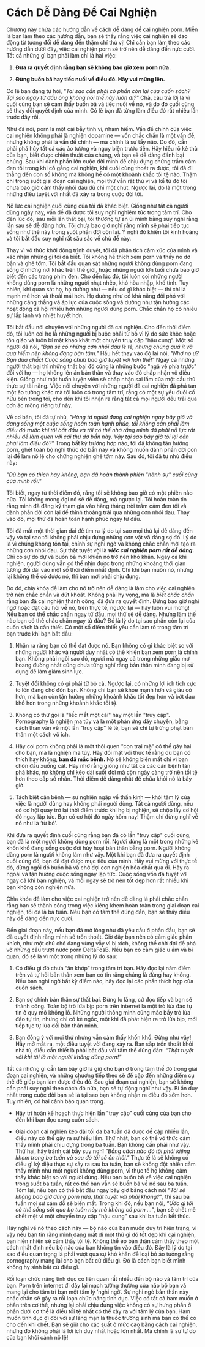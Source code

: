 # Cách Dễ Dàng Để Cai Nghiện

Chương này chứa các hướng dẫn về cách dễ dàng để cai nghiện porn. Miễn là bạn làm theo các hướng dẫn, bạn sẽ thấy rằng việc cai nghiện sẽ dao động từ tương đối dễ dàng đến thậm chí thú vị! Chỉ cần bạn làm theo các hướng dẫn dưới đây, việc cai nghiện porn sẽ trở nên dễ dàng đến nực cười. Tất cả những gì bạn phải làm chỉ là hai việc:

1. **Đưa ra quyết định rằng bạn sẽ không bao giờ xem porn nữa.**

2. **Đừng buồn bã hay tiếc nuối về điều đó. Hãy vui mừng lên.**

Có lẽ bạn đang tự hỏi, *"Tại sao cần phải có phần còn lại của cuốn sách? Tại sao ngay từ đầu ông không nói thế này luôn đi?"* Chà, câu trả lời là vì cuối cùng bạn sẽ cảm thấy buồn bã và tiếc nuối về nó, và do đó cuối cùng sẽ thay đổi quyết định của mình. Có lẽ bạn đã từng làm điều đó rất nhiều lần trước đây rồi.

Như đã nói, porn là một cái bẫy tinh vi, nham hiểm. Vấn đề chính của việc cai nghiện không phải là nghiện dopamine — vốn chắc chắn là một vấn đề, nhưng không phải là vấn đề chính — mà chính là sự tẩy não. Do đó, cần phải phá hủy tất cả các ảo tưởng và ngụy biện trước tiên. Hãy hiểu rõ kẻ thù của bạn, biết được chiến thuật của chúng, và bạn sẽ dễ dàng đánh bại chúng. Sau khi dành phần lớn cuộc đời mình để chịu đựng chứng trầm cảm đen tối trong khi cố gắng cai nghiện, khi cuối cùng thoát ra được, tôi đã đi thẳng đến con số không mà không hề có một khoảnh khắc tồi tệ nào. Thậm chí trong suốt giai đoạn cai nghiện, mọi thứ vẫn rất thú vị và kể từ đó tôi chưa bao giờ cảm thấy nhói đau dù chỉ một chút. Ngược lại, đó là một trong những điều tuyệt vời nhất đã xảy ra trong cuộc đời tôi.

Nỗ lực cai nghiện cuối cùng của tôi đã khác biệt. Giống như tất cả người dùng ngày nay, vấn đề đã được tôi suy nghĩ nghiêm túc trong tâm trí. Cho đến lúc đó, sau mỗi lần thất bại, tôi thường tự an ủi mình bằng suy nghĩ rằng lần sau sẽ dễ dàng hơn. Tôi chưa bao giờ nghĩ rằng mình sẽ phải tiếp tục sống như thế này trong suốt phần đời còn lại. Ý nghĩ đó khiến tôi kinh hoàng và tôi bắt đầu suy nghĩ rất sâu sắc về chủ đề này.

Thay vì vô thức khởi động trình duyệt, tôi đã phân tích cảm xúc của mình và xác nhận những gì tôi đã biết. Tôi không hề thích xem porn và thấy nó dơ bẩn và ghê tởm. Tôi bắt đầu quan sát những người không dùng porn đang sống ở những nơi khác trên thế giới, hoặc những người lớn tuổi chưa bao giờ biết đến các trang phim đen. Cho đến lúc đó, tôi luôn coi những người không dùng porn là những người nhạt nhẽo, khó hòa nhập, khó tính. Tuy nhiên, khi quan sát họ, họ dường như — nếu có gì khác biệt — thì chỉ là mạnh mẽ hơn và thoải mái hơn. Họ dường như có khả năng đối phó với những căng thẳng và áp lực của cuộc sống và dường như tận hưởng các hoạt động xã hội nhiều hơn những người dùng porn. Chắc chắn họ có nhiều sự lấp lánh và nhiệt huyết hơn.

Tôi bắt đầu nói chuyện với những người đã cai nghiện. Cho đến thời điểm đó, tôi luôn coi họ là những người bị buộc phải từ bỏ vì lý do sức khỏe hoặc tôn giáo và luôn bí mật khao khát một chuyến truy cập "hậu cung". Một số người đã nói, *"Bạn sẽ có những cơn nhói đau lẻ tẻ, nhưng chúng quá ít và quá hiếm nên không đáng bận tâm."* Hầu hết thay vào đó lại nói, *"Nhớ nó ư? Bạn đùa chắc! Cuộc sống chưa bao giờ tuyệt vời hơn thế!"* Ngay cả những người thất bại thì những thất bại đó cũng là những bước "ngã về phía trước" đối với họ — họ không lên án bản thân và thay vào đó chấp nhận vô điều kiện. Giống như một huấn luyện viên sẽ chấp nhận sai lầm của một cầu thủ thực sự tài năng. Việc nói chuyện với những người đã cai nghiện đã phá tan một ảo tưởng khác mà tôi luôn có trong tâm trí, rằng có một sự yếu đuối cố hữu bên trong tôi, cho đến khi tôi nhận ra rằng tất cả mọi người đều trải qua cơn ác mộng riêng tư này.

Về cơ bản, tôi đã tự nhủ, *"Hàng tá người đang cai nghiện ngay bây giờ và đang sống một cuộc sống hoàn toàn hạnh phúc, tôi không cần phải làm điều đó trước khi tôi bắt đầu và tôi có thể nhớ rằng mình đã phải nỗ lực rất nhiều để làm quen với cái thứ dơ bẩn này. Vậy tại sao bây giờ tôi lại cần phải làm điều đó?"* Trong bất kỳ trường hợp nào, tôi đã không tận hưởng porn, ghét toàn bộ nghi thức dơ bẩn này và không muốn dành phần đời còn lại để làm nô lệ cho chứng nghiện ghê tởm này. Sau đó, tôi đã tự nhủ điều này:

*"Dù bạn có thích hay không, bạn đã hoàn thành phiên "hành sự" cuối cùng của mình rồi."*

Tôi biết, ngay từ thời điểm đó, rằng tôi sẽ không bao giờ có một phiên nào nữa. Tôi không mong đợi nó sẽ dễ dàng, mà ngược lại. Tôi hoàn toàn tin rằng mình đã đăng ký tham gia vào hàng tháng trời trầm cảm đen tối và dành phần đời còn lại để thỉnh thoảng trải qua những cơn nhói đau. Thay vào đó, mọi thứ đã hoàn toàn hạnh phúc ngay từ đầu.

Tôi đã mất một thời gian dài để tìm ra lý do tại sao mọi thứ lại dễ dàng đến vậy và tại sao tôi không phải chịu đựng những cơn vật vã đáng sợ đó. Lý do là vì chúng không tồn tại, chính sự nghi ngờ và không chắc chắn mới tạo ra những cơn nhói đau. Sự thật tuyệt vời là ***việc cai nghiện porn rất dễ dàng.*** Chỉ có sự do dự và buồn bã mới khiến nó trở nên khó khăn. Ngay cả khi nghiện, người dùng vẫn có thể nhịn được trong những khoảng thời gian tương đối dài vào một số thời điểm nhất định. Chỉ khi bạn muốn nó, nhưng lại không thể có được nó, thì bạn mới phải chịu đựng.

Do đó, chìa khóa để làm cho nó trở nên dễ dàng là làm cho việc cai nghiện trở nên chắc chắn và dứt khoát. Không phải hy vọng, mà là *biết chắc chắn* rằng bạn đã cai nghiện thành công, đã đưa ra quyết định. Đừng bao giờ nghi ngờ hoặc đặt câu hỏi về nó, trên thực tế, ngược lại — hãy luôn vui mừng! Nếu bạn có thể chắc chắn ngay từ đầu, mọi thứ sẽ dễ dàng. Nhưng làm thế nào bạn có thể chắc chắn ngay từ đầu? Đó là lý do tại sao phần còn lại của cuốn sách là cần thiết. Có một số điểm thiết yếu cần làm rõ trong tâm trí bạn trước khi bạn bắt đầu:

1. Nhận ra rằng bạn có thể đạt được nó. Bạn không có gì khác biệt so với những người khác và người duy nhất có thể khiến bạn xem porn là chính bạn. Không phải ngôi sao đó, người mà ngay cả trong những giấc mơ hoang đường nhất cũng chưa từng nghĩ rằng bản thân mình đang bị sử dụng để làm giảm sinh lực.

2. Tuyệt đối không có gì phải từ bỏ cả. Ngược lại, có những lợi ích tích cực to lớn đang chờ đón bạn. Không chỉ bạn sẽ khỏe mạnh hơn và giàu có hơn, mà bạn còn tận hưởng những khoảnh khắc tốt đẹp hơn và bớt đau khổ hơn trong những khoảnh khắc tồi tệ.

3. Không có thứ gọi là "liếc mắt một cái" hay một lần "truy cập". Pornography là nghiện ma túy và là một phản ứng dây chuyền, bằng cách than vãn về một lần "truy cập" lẻ tẻ, bạn sẽ chỉ tự trừng phạt bản thân một cách vô ích.

4. Hãy coi porn không phải là một thói quen "con trai mà" có thể gây hại cho bạn, mà là nghiện ma túy. Hãy đối mặt với thực tế rằng dù bạn có thích hay không, **bạn đã mắc bệnh.** Nó sẽ không biến mất chỉ vì bạn chôn đầu xuống cát. Hãy nhớ rằng giống như tất cả các căn bệnh tàn phá khác, nó không chỉ kéo dài suốt đời mà còn ngày càng trở nên tồi tệ hơn theo cấp số nhân. Thời điểm dễ dàng nhất để chữa khỏi nó là bây giờ.

5. Tách biệt căn bệnh — sự nghiện ngập về thần kinh — khỏi tâm lý của việc là người dùng hay không phải người dùng. Tất cả người dùng, nếu có cơ hội quay trở lại thời điểm trước khi họ bị nghiện, sẽ chộp lấy cơ hội đó ngay lập tức. Bạn có cơ hội đó ngày hôm nay! Thậm chí đừng nghĩ về nó như là ‘từ bỏ’.

Khi đưa ra quyết định cuối cùng rằng bạn đã có lần "truy cập" cuối cùng, bạn đã là một người không dùng porn rồi. Người dùng là một trong những kẻ khốn khổ đang sống cuộc đời hủy hoại bản thân bằng porn. Người không dùng porn là người không làm như vậy. Một khi bạn đã đưa ra quyết định cuối cùng đó, bạn đã đạt được mục tiêu của mình. Hãy vui mừng với thực tế đó, đừng ngồi đó buồn bã và chờ đợi cơn nghiện hóa chất qua đi. Hãy ra ngoài và tận hưởng cuộc sống ngay lập tức. Cuộc sống vốn đã tuyệt vời ngay cả khi bạn nghiện, và mỗi ngày sẽ trở nên tốt đẹp hơn rất nhiều khi bạn không còn nghiện nữa.

Chìa khóa để làm cho việc cai nghiện trở nên dễ dàng là phải chắc chắn rằng bạn sẽ thành công trong việc kiêng khem hoàn toàn trong giai đoạn cai nghiện, tối đa là ba tuần. Nếu bạn có tâm thế đúng đắn, bạn sẽ thấy điều này dễ dàng đến nực cười.

Đến giai đoạn này, nếu bạn đã mở lòng như đã yêu cầu ở phần đầu, bạn sẽ đã quyết định rằng mình sẽ trốn thoát. Giờ đây bạn nên có cảm giác phấn khích, như một chú chó đang vùng vẫy vì bị xích, không thể chờ đợi để phá vỡ những cầu trượt nước porn DeltaFosB. Nếu bạn có cảm giác u ám và bi quan, đó sẽ là vì một trong những lý do sau:

1. Có điều gì đó chưa “ăn khớp” trong tâm trí bạn. Hãy đọc lại năm điểm trên và tự hỏi bản thân xem bạn có tin rằng chúng là đúng hay không. Nếu bạn nghi ngờ bất kỳ điểm nào, hãy đọc lại các phần thích hợp của cuốn sách.

2. Bạn sợ chính bản thân sự thất bại. Đừng lo lắng, cứ đọc tiếp và bạn sẽ thành công. Toàn bộ trò lừa bịp porn trên internet là một trò lừa đảo tự tin ở quy mô khổng lồ. Những người thông minh cũng mắc bẫy trò lừa đảo tự tin, nhưng chỉ có kẻ ngốc, một khi đã phát hiện ra trò lừa bịp, mới tiếp tục tự lừa dối bản thân mình.

3. Bạn đồng ý với mọi thứ nhưng vẫn cảm thấy khốn khổ. Đừng như vậy! Hãy mở mắt ra, một điều tuyệt vời đang xảy ra. Bạn sắp trốn thoát khỏi nhà tù, điều cần thiết là phải bắt đầu với tâm thế đúng đắn: *“Thật tuyệt vời khi tôi là một người không dùng porn!"*

Tất cả những gì cần làm bây giờ là giữ cho bạn ở trong tâm thế đó trong giai đoạn cai nghiện, và những chương tiếp theo sẽ đề cập đến những điểm cụ thể để giúp bạn làm được điều đó. Sau giai đoạn cai nghiện, bạn sẽ không cần phải suy nghĩ theo cách đó nữa, bạn sẽ tự động nghĩ như vậy. Bí ẩn duy nhất trong cuộc đời bạn sẽ là tại sao bạn không nhận ra điều đó sớm hơn. Tuy nhiên, có hai cảnh báo quan trọng.

- Hãy trì hoãn kế hoạch thực hiện lần "truy cập" cuối cùng của bạn cho đến khi bạn đọc xong cuốn sách.

- Giai đoạn cai nghiện kéo dài tối đa ba tuần đã được đề cập nhiều lần, điều này có thể gây ra sự hiểu lầm. Thứ nhất, bạn có thể vô thức cảm thấy mình phải chịu đựng trong ba tuần. Bạn không cần phải như vậy. Thứ hai, hãy tránh cái bẫy suy nghĩ *“Bằng cách nào đó tôi phải kiêng khem trong ba tuần và sau đó tôi sẽ ổn thôi."* Thực tế là sẽ không có điều gì kỳ diệu thực sự xảy ra sau ba tuần, bạn sẽ không đột nhiên cảm thấy mình như một người không dùng porn, vì thực tế họ không cảm thấy khác biệt so với người dùng. Nếu bạn buồn bã về việc cai nghiện trong suốt ba tuần, rất có thể bạn vẫn sẽ buồn bã về nó sau ba tuần. Tóm lại, nếu bạn có thể bắt đầu ngay bây giờ bằng cách nói *“Tôi sẽ không bao giờ dùng porn nữa, thật tuyệt vời phải không?"*, thì sau ba tuần mọi sự cám dỗ sẽ biến mất. Trong khi đó, nếu bạn nói, *“Ước gì tôi có thể sống sót qua ba tuần này mà không có porn …"*, bạn sẽ chết mê chết mệt vì một chuyến truy cập "hậu cung" sau khi ba tuần kết thúc.

Hãy nghĩ về nó theo cách này — bộ não của bạn muốn duy trì hiện trạng, vì vậy nếu bạn tin rằng mình đang mất đi một thứ gì đó tốt đẹp khi cai nghiện, bạn hiển nhiên sẽ cảm thấy tồi tệ. Không thể ép bản thân cảm thấy theo một cách nhất định nếu bộ não của bạn không tin vào điều đó. Đây là lý do tại sao điều quan trọng là phải vượt qua sự khó khăn để loại bỏ ảo tưởng rằng pornography mang lại cho bạn bất cứ điều gì. Đó là cách bạn biết mình không hy sinh bất cứ điều gì.

Rối loạn chức năng tình dục có liên quan rất nhiều đến bộ não và tâm trí của bạn. Porn trên internet đi dây lại mạch tưởng thưởng của não bộ bạn và mang lại cho tâm trí bạn một tâm lý ‘nghi ngờ’. Sự nghi ngờ bản thân này chắc chắn sẽ gây ra rối loạn chức năng tình dục. Việc có tất cả ham muốn ở phần trên cơ thể, nhưng lại phải chịu đựng việc không có sự hưng phấn ở phần dưới cơ thể là điều tồi tệ nhất có thể xảy ra với tâm lý của bạn. Ham muốn tình dục đi đôi với sự lãng mạn là thuốc trường sinh mà bạn có thể có cho đến khi chết. Bạn sẽ giữ cho xác suất ở mức cao bằng cách cai nghiện, nhưng đó không phải là lợi ích duy nhất hoặc lớn nhất. Mà chính là sự tự do của bạn khỏi cảnh nô lệ!

